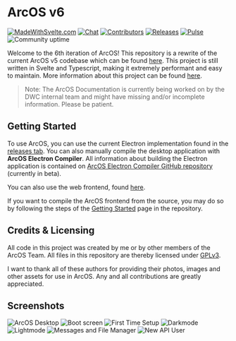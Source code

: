 # ArcOS v6

[![MadeWithSvelte.com](https://madewithsvelte.com/storage/repo-shields/4407-shield.svg)](https://madewithsvelte.com/p/arcos/shield-link)
[![Chat](https://img.shields.io/discord/1082383732637450320?label=Community&logo=discord)](https://discord.gg/ARjRM6uNqf)
[![Contributors](https://img.shields.io/github/contributors/IzK-ArcOS/ArcOS-Frontend)](https://github.com/IzK-ArcOS/ArcOS-Frontend/graphs/contributors)
[![Releases](https://raster.shields.io/github/v/release/IzK-ArcOS/ArcOS-Frontend.svg)](https://github.com/IzK-ArcOS/ArcOS-Frontend/releases)
[![Pulse](https://img.shields.io/github/commit-activity/m/IzK-ArcOS/ArcOS-Frontend)](https://github.com/badges/IzK-ArcOS/ArcOS-Frontend)
![Community uptime](https://kuma.arcapi.nl/api/badge/7/status?label=Community+API)

Welcome to the 6th iteration of ArcOS! This repository is a rewrite of the current ArcOS v5 codebase which can be found [here](https://github.com/IzK-ArcOS/ArcOS-Frontend). This project is still written in Svelte and Typescript, making it extremely performant and easy to maintain. More information about this project can be found [here](https://github.com/IzK-ArcOS?view_as=public).

> Note: The ArcOS Documentation is currently being worked on by the DWC internal team and might have missing and/or incomplete information. Please be patient.

## Getting Started

To use ArcOS, you can use the current Electron implementation found in the [releases tab](https://github.com/IzK-ArcOS/ArcOS-Frontend/releases/). You can also manually compile the desktop application with **ArcOS Electron Compiler**. All information about building the Electron application is contained on [ArcOS Electron Compiler GitHub repository](https://github.com/IzK-ArcOS/ArcOS-Electron-Compiler) (currently in beta).

You can also use the web frontend, found [here](https://web.izk-arcos.nl/).

If you want to compile the ArcOS frontend from the source, you may do so by following the steps of the [Getting Started](docs/Getting%20Started.md) page in the repository.

## Credits & Licensing

All code in this project was created by me or by other members of the ArcOS Team. All files in this repository are thereby licensed under [GPLv3](./LICENSE).

I want to thank all of these authors for providing their photos, images and other assets for use in ArcOS. Any and all contributions are greatly appreciated.

<!--
| Item              | Author                                               | Source                                                                           |
| ----------------- | ---------------------------------------------------- | -------------------------------------------------------------------------------- |
| Icons             | Papirus Development Team                             | [Papirus Icons](https://github.com/PapirusDevelopmentTeam/papirus-icon-theme)    |
| Wallpaper `img08` | SWHFotografie                                        | Wandelbos, Tilburg, the Netherlands                                              |
| Wallpaper `img18` | SWHFotografie                                        | Wilheminakanaal, Tilburg, the Netherlands                                        |
| Wallpaper `img13` | SWHFotografie                                        | the Hague, the Netherlands                                                       |
| Wallpaper `img14` | [@keesvv](https://github.com/keesvv)                 | Scheveningen, the Netherlands                                                    |
| Wallpaper `img15` | [@matteoscaringi](https://github.com/matteoscaringi) | Corfu, Greece                                                                    |
| Wallpaper `img17` | [@Blockyheadman](https://github.com/blockyheadman)   | Fairfield Bay, US                                                                |
| ArcOS Sounds      | @dragonlazer/@calligrafix                            | Original                                                                         |
| Cursors           | [@PosyMusic](https://www.youtube.com/@PosyMusic)     | [Home > Other > Posy's improved cursors](http://www.michieldb.nl/other/cursors/) |

All images not listed above are created by or licensed to the ArcOS Team.
-->
## Screenshots
![ArcOS Desktop](https://github.com/IzK-ArcOS/v6/assets/76709090/e3003420-0a6a-4e7c-8175-13603d8e5d80)
![Boot screen](https://github.com/IzK-ArcOS/v6/assets/76709090/2fa96b75-817b-40ca-8d30-b6a0f14f116d)
![First Time Setup](https://github.com/IzK-ArcOS/v6/assets/76709090/00987881-f482-41b0-b010-df5aee412717)
![Darkmode](https://github.com/IzK-ArcOS/v6/assets/76709090/f479e541-401b-42ab-bdd3-d50025c808f7)
![Lightmode](https://github.com/IzK-ArcOS/v6/assets/76709090/bb973cd9-3bf4-47b3-b4a3-e9c90052c369)
![Messages and File Manager](https://github.com/IzK-ArcOS/v6/assets/76709090/97ea223d-2a5f-4ed4-b373-0705fef6f86b)
![New API User](https://github.com/IzK-ArcOS/v6/assets/76709090/e81f270a-096e-40c4-9f39-dccf7f8cd22a)
